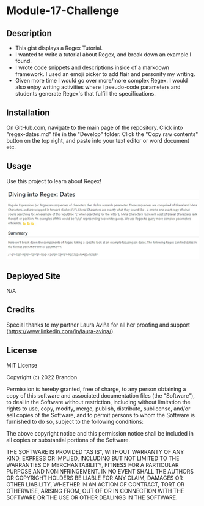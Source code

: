 # Module-17-Challenge

## Description

- This gist displays a Regex Tutorial.
- I wanted to write a tutorial about Regex, and break down an example I found.
- I wrote code snippets and descriptions inside of a markdown framework. I used an emoji picker to add flair and personify my writing. 
- Given more time I would go over more/more complex Regex. I would also enjoy writing activities where I pseudo-code parameters and students generate Regex's that fulfill the specifications. 

## Installation

On GitHub.com, navigate to the main page of the repository. Click into "regex-dates.md" file in the "Develop" folder. Click the "Copy raw contents" button on the top right, and paste into your text editor or word document etc. 

## Usage

Use this project to learn about Regex!

![image](/assets/Screenshot%202023-03-09%20001459.jpg)

## Deployed Site

N/A

## Credits

Special thanks to my partner Laura Aviña for all her proofing and support (https://www.linkedin.com/in/laura-avina/).

## License

MIT License

Copyright (c) 2022 Brandon

Permission is hereby granted, free of charge, to any person obtaining a copy
of this software and associated documentation files (the "Software"), to deal
in the Software without restriction, including without limitation the rights
to use, copy, modify, merge, publish, distribute, sublicense, and/or sell
copies of the Software, and to permit persons to whom the Software is
furnished to do so, subject to the following conditions:

The above copyright notice and this permission notice shall be included in all
copies or substantial portions of the Software.

THE SOFTWARE IS PROVIDED "AS IS", WITHOUT WARRANTY OF ANY KIND, EXPRESS OR
IMPLIED, INCLUDING BUT NOT LIMITED TO THE WARRANTIES OF MERCHANTABILITY,
FITNESS FOR A PARTICULAR PURPOSE AND NONINFRINGEMENT. IN NO EVENT SHALL THE
AUTHORS OR COPYRIGHT HOLDERS BE LIABLE FOR ANY CLAIM, DAMAGES OR OTHER
LIABILITY, WHETHER IN AN ACTION OF CONTRACT, TORT OR OTHERWISE, ARISING FROM,
OUT OF OR IN CONNECTION WITH THE SOFTWARE OR THE USE OR OTHER DEALINGS IN THE
SOFTWARE.